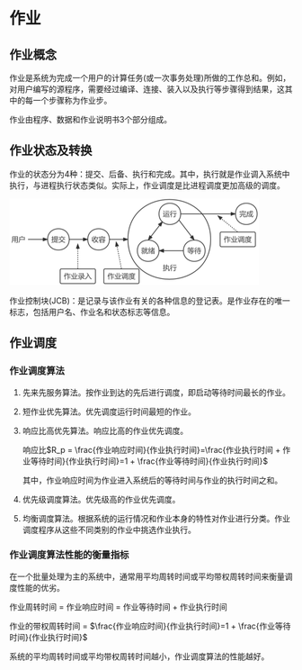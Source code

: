 # 作业

## 作业概念

作业是系统为完成一个用户的计算任务(或一次事务处理)所做的工作总和。例如，对用户编写的源程序，需要经过编译、连接、装入以及执行等步骤得到结果，这其中的每一个步骤称为作业步。

作业由程序、数据和作业说明书3个部分组成。

## 作业状态及转换

作业的状态分为4种：提交、后备、执行和完成。其中，执行就是作业调入系统中执行，与进程执行状态类似。实际上，作业调度是比进程调度更加高级的调度。

![alt text](3计算机软件概述/作业状态及转换.png)


作业控制块(JCB)：是记录与该作业有关的各种信息的登记表。是作业存在的唯一标志，包括用户名、作业名和状态标志等信息。

## 作业调度


### 作业调度算法

1. 先来先服务算法。按作业到达的先后进行调度，即启动等待时间最长的作业。
2. 短作业优先算法。优先调度运行时间最短的作业。
3. 响应比高优先算法。响应比高的作业优先调度。

    响应比$R_p = \frac{作业响应时间}{作业执行时间}=\frac{作业执行时间 + 作业等待时间}{作业执行时间}=1 + \frac{作业等待时间}{作业执行时间}$

    其中，作业响应时间为作业进入系统后的等待时间与作业的执行时间之和。
4. 优先级调度算法。优先级高的作业优先调度。
5. 均衡调度算法。根据系统的运行情况和作业本身的特性对作业进行分类。作业调度程序从这些不同类别的作业中挑选作业执行。

### 作业调度算法性能的衡量指标

在一个批量处理为主的系统中，通常用平均周转时间或平均带权周转时间来衡量调度性能的优劣。

作业周转时间 = 作业响应时间 = 作业等待时间 + 作业执行时间

作业的带权周转时间 = $\frac{作业响应时间}{作业执行时间}=1 + \frac{作业等待时间}{作业执行时间}$

系统的平均周转时间或平均带权周转时间越小，作业调度算法的性能越好。 


